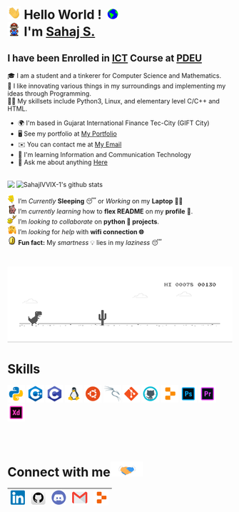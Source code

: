 # <img src="https://github.com/SahajIVVIX-1/Logos/blob/initial/Sahaj_SVG's/Assets/Hi.gif" width="30px"> Hello World ! &nbsp;<img src="https://github.com/SahajIVVIX-1/Logos/blob/initial/Sahaj_SVG's/Assets/Earth.gif" width="24px"> <br> <img src="https://github.com/SahajIVVIX-1/Logos/blob/initial/Sahaj_SVG's/Assets/Mario_Hello_Big.gif" width="30px"> I'm [Sahaj S.](https://github.com/SahajIVVIX-1)

 I have been Enrolled in [ICT](https://www.google.com/search?q=ICT&rlz=1C1RXQR_en-GBIN1087IN1087&oq=ICT&gs_lcrp=EgZjaHJvbWUyDwgAEEUYORiDARixAxiABDIKCAEQABixAxiABDINCAIQABiDARixAxiABDINCAMQLhiDARixAxiABDIKCAQQABixAxiABDITCAUQLhiDARjHARixAxjRAxiABDIQCAYQLhivARjHARiABBiOBTINCAcQLhiDARixAxiABDINCAgQABiDARixAxiABDIKCAkQABixAxiABNIBBzk2MWowajeoAgCwAgA&sourceid=chrome&ie=UTF-8) Course at [PDEU](https://www.pdpu.ac.in/)
-----------------------------------



🎓 I am a student and a tinkerer for Computer Science and Mathematics.<br> 
📍 I like innovating various things in my surroundings and implementing my ideas through Programming.<br> 
👨‍💻 My skillsets include Python3, Linux, and elementary level C/C++ and HTML.



* 🌍 I'm based in Gujarat International Finance Tec-City (GIFT City)
* 🖥️ See my portfolio at [My Portfolio](https://www.linkedin.com/in/sahajs59/)
* ✉️ You can contact me at [My Email](mailto:sahajs7959@gmail.com)
* 🧠 I'm learning Information and Communication Technology
* 💬 Ask me about anything [Here](https://github.com/SahajIVVIX-1/SahajIVVIX-1/issues)


<br>

<a align="center">
  <img align="center" src="https://github-readme-stats.vercel.app/api/top-langs/?username=SahajIVVIX-1&theme=dark&hide_langs_below=1" />
</a>


<a align="right"> 
 <img align="center" src="https://github-readme-stats.vercel.app/api?username=SahajIVVIX-1&show_icons=true&theme=dark&line_height=27" alt="SahajIVVIX-1's github stats"/>
</a>

<br>

<img alt="GIF" src="https://github.com/SahajIVVIX-1/Logos/blob/initial/Sahaj_SVG's/Assets/wave.gif" width="20px" /> I’m *Currently* **Sleeping** 😴 or *Working* on my **Laptop** 👨‍💻<br>
<img alt="GIF" src="https://github.com/SahajIVVIX-1/Logos/blob/initial/Sahaj_SVG's/Assets/gandalf_parrot.gif" width="20px" /> I’m *currently learning* how to **flex README** on my **profile** 💪.<br>
<img alt="GIF" src="https://github.com/SahajIVVIX-1/Logos/blob/initial/Sahaj_SVG's/Assets/headbang.gif" width="20px" /> I’m *looking to collaborate* on **python 🐍 projects**.<br>
<img alt="GIF" src="https://github.com/SahajIVVIX-1/Logos/blob/initial/Sahaj_SVG's/Assets/hmm.gif" width="20px" /> I’m *looking* for *help* with **wifi connection 🌐**<br>
<img alt="GIF" src="https://github.com/SahajIVVIX-1/Logos/blob/initial/Sahaj_SVG's/Assets/coin.gif" width="20px" /> **Fun fact:** My *smartness* 💡 lies in my *laziness* 😴<br>

<br>

![Dino](https://github.com/SahajIVVIX-1/Logos/blob/initial/Sahaj_SVG's/Assets/dino.gif)

# Skills

<p align="left">
 <img src="https://github.com/SahajIVVIX-1/Logos/blob/initial/Logos/icons8-python.svg" width="39" height="39" alt="C" />
 <img src="https://github.com/SahajIVVIX-1/Logos/blob/initial/Logos/icons8-c.svg" width="39" height="39" alt="C" />
 <img src="https://github.com/SahajIVVIX-1/Logos/blob/initial/Logos/icons8-c-programming.svg" width="39" height="39" alt="C" />
 <img src="https://github.com/SahajIVVIX-1/Logos/blob/initial/Logos/icons8-linux-48.png" width="39" height="39" alt="C" />
 <img src="https://github.com/SahajIVVIX-1/Logos/blob/initial/Logos/icons8-ubuntu-48.png" width="39" height="39" alt="C" />
 <img src="https://github.com/SahajIVVIX-1/Logos/blob/initial/Logos/icons8-kali-linux.svg" width="39" height="39" alt="C" />
 <img src="https://github.com/SahajIVVIX-1/Logos/blob/initial/Logos/icons8-git.svg" width="39" height="39" alt="C" />
 <img src="https://github.com/SahajIVVIX-1/Logos/blob/initial/Logos/icons8-github.svg" width="39" height="39" alt="C" />
 <img src="https://github.com/SahajIVVIX-1/Logos/blob/initial/Logos/icons8-replit.svg" width="39" height="39" alt="C" />
 <img src="https://github.com/SahajIVVIX-1/Logos/blob/initial/Logos/icons8-photoshop.svg" width="39" height="39" alt="C" />
 <img src="https://github.com/SahajIVVIX-1/Logos/blob/initial/Logos/icons8-adobe-premiere-pro.svg" width="39" height="39" alt="C" />
 <img src="https://github.com/SahajIVVIX-1/Logos/blob/initial/Logos/icons8-adobe-xd.svg" width="39" height="39" alt="C" />
</p>
  
<br>
<br>

  # Connect with me<img src="https://github.com/SahajIVVIX-1/Logos/blob/initial/Sahaj_SVG's/Assets/Handshake.gif" height="34px">


| [<img src="https://github.com/SahajIVVIX-1/Logos/blob/initial/Sahaj_SVG's/Assets/Linkedin.svg" alt="Linkedin Logo" width="32">](https://www.linkedin.com/in/sahajs59/) | [<img src="https://github.com/SahajIVVIX-1/Logos/blob/initial/Sahaj_SVG's/Assets/Github1.png" alt="Twitter Logo" width="32">](https://github.com/SahajIVVIX-1) | [<img src="https://github.com/SahajIVVIX-1/Logos/blob/initial/Sahaj_SVG's/Assets/Discord.png" alt="instagram logo" width="32">](https://discord.com/channels/@me/1290273332088016997)| [<img src="https://github.com/SahajIVVIX-1/Logos/blob/initial/Sahaj_SVG's/Assets/Gmail.svg" alt="Github logo" width="34">](mailto:sahajs7959@gmail.com) |  [<img src="https://github.com/SahajIVVIX-1/Logos/blob/initial/Sahaj_SVG's/Assets/New_Replit_Logo.svg" alt="Github logo" width="34">](https://replit.com/@a1sahaj59) |
|:---:|:---:|:---:|:---:|:---:|


<br>
